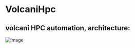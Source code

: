# VolcaniHpc
## volcani HPC automation, architecture:
![image](https://github.com/user-attachments/assets/aa3bbd43-1da3-4641-b862-ad930ee41c57)

